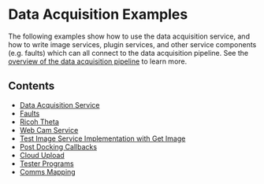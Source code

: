 <!--
Copyright (c) 2022 Boston Dynamics, Inc.  All rights reserved.

Downloading, reproducing, distributing or otherwise using the SDK Software
is subject to the terms and conditions of the Boston Dynamics Software
Development Kit License (20191101-BDSDK-SL).
-->

# Data Acquisition Examples

The following examples show how to use the data acquisition service, and how to write image services, plugin services, and other service components (e.g. faults) which can all connect to the data acquisition pipeline. See the [overview of the data acquisition pipeline](../../../docs/concepts/data_acquisition_overview.md) to learn more.

## Contents

- [Data Acquisition Service](../data_acquisition_service/README.md)
- [Faults](../service_faults/README.md)
- [Ricoh Theta](../ricoh_theta/README.md)
- [Web Cam Service](../web_cam_image_service/README.md)
- [Test Image Service Implementation with Get Image](../get_image/README.md)
- [Post Docking Callbacks](../post_docking_callbacks/README.md)
- [Cloud Upload](../cloud_upload/README.md)
- [Tester Programs](../tester_programs/README.md)
- [Comms Mapping](../comms_mapping/README.md)
